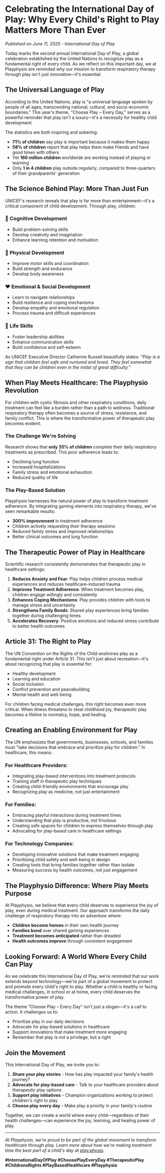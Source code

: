 # Celebrating the International Day of Play: Why Every Child's Right to Play Matters More Than Ever

*Published on June 11, 2025 - International Day of Play*

Today marks the second annual International Day of Play, a global celebration established by the United Nations to recognize play as a fundamental right of every child. As we reflect on this important day, we at Playphysio are reminded why our mission to transform respiratory therapy through play isn't just innovative—it's essential.

## The Universal Language of Play

According to the United Nations, play is "a universal language spoken by people of all ages, transcending national, cultural, and socio-economic boundaries." This year's theme, "Choose Play – Every Day," serves as a powerful reminder that play isn't a luxury—it's a necessity for healthy child development.

The statistics are both inspiring and sobering:
- **71% of children** say play is important because it makes them happy
- **58% of children** report that play helps them make friends and have good times with others
- Yet **160 million children** worldwide are working instead of playing or learning
- Only **1 in 4 children** play outside regularly, compared to three-quarters of their grandparents' generation

## The Science Behind Play: More Than Just Fun

UNICEF's research reveals that play is far more than entertainment—it's a critical component of child development. Through play, children:

### 🧠 **Cognitive Development**
- Build problem-solving skills
- Develop creativity and imagination
- Enhance learning retention and motivation

### 💪 **Physical Development**
- Improve motor skills and coordination
- Build strength and endurance
- Develop body awareness

### ❤️ **Emotional & Social Development**
- Learn to navigate relationships
- Build resilience and coping mechanisms
- Develop empathy and emotional regulation
- Process trauma and difficult experiences

### 🎯 **Life Skills**
- Foster leadership abilities
- Enhance communication skills
- Build confidence and self-esteem

As UNICEF Executive Director Catherine Russell beautifully states: *"Play is a sign that children feel safe and nurtured and loved. They feel somewhat that they can be children even in the midst of great difficulty."*

## When Play Meets Healthcare: The Playphysio Revolution

For children with cystic fibrosis and other respiratory conditions, daily treatment can feel like a burden rather than a path to wellness. Traditional respiratory therapy often becomes a source of stress, resistance, and family conflict. This is where the transformative power of therapeutic play becomes evident.

### The Challenge We're Solving

Research shows that **only 35% of children** complete their daily respiratory treatments as prescribed. This poor adherence leads to:
- Declining lung function
- Increased hospitalizations
- Family stress and emotional exhaustion
- Reduced quality of life

### The Play-Based Solution

Playphysio harnesses the natural power of play to transform treatment adherence. By integrating gaming elements into respiratory therapy, we've seen remarkable results:

- **300% improvement** in treatment adherence
- Children actively requesting their therapy sessions
- Reduced family stress and improved relationships
- Better clinical outcomes and lung function

## The Therapeutic Power of Play in Healthcare

Scientific research consistently demonstrates that therapeutic play in healthcare settings:

1. **Reduces Anxiety and Fear**: Play helps children process medical experiences and reduces healthcare-induced trauma
2. **Improves Treatment Adherence**: When treatment becomes play, children engage willingly and consistently
3. **Enhances Coping Mechanisms**: Play provides children with tools to manage stress and uncertainty
4. **Strengthens Family Bonds**: Shared play experiences bring families together during challenging times
5. **Accelerates Recovery**: Positive emotions and reduced stress contribute to better health outcomes

## Article 31: The Right to Play

The UN Convention on the Rights of the Child enshrines play as a fundamental right under Article 31. This isn't just about recreation—it's about recognizing that play is essential for:
- Healthy development
- Learning and education
- Social inclusion
- Conflict prevention and peacebuilding
- Mental health and well-being

For children facing medical challenges, this right becomes even more critical. When illness threatens to steal childhood joy, therapeutic play becomes a lifeline to normalcy, hope, and healing.

## Creating an Enabling Environment for Play

The UN emphasizes that governments, businesses, schools, and families must "take decisions that embrace and prioritize play for children." In healthcare, this means:

### For Healthcare Providers:
- Integrating play-based interventions into treatment protocols
- Training staff in therapeutic play techniques
- Creating child-friendly environments that encourage play
- Recognizing play as medicine, not just entertainment

### For Families:
- Embracing playful interactions during treatment times
- Understanding that play is productive, not frivolous
- Creating safe spaces for children to express themselves through play
- Advocating for play-based care in healthcare settings

### For Technology Companies:
- Developing innovative solutions that make treatment engaging
- Prioritizing child safety and well-being in design
- Creating tools that bring families together rather than isolate
- Measuring success by health outcomes, not just engagement

## The Playphysio Difference: Where Play Meets Purpose

At Playphysio, we believe that every child deserves to experience the joy of play, even during medical treatment. Our approach transforms the daily challenge of respiratory therapy into an adventure where:

- **Children become heroes** in their own health journey
- **Families bond** over shared gaming experiences
- **Treatment becomes anticipated** rather than dreaded
- **Health outcomes improve** through consistent engagement

## Looking Forward: A World Where Every Child Can Play

As we celebrate this International Day of Play, we're reminded that our work extends beyond technology—we're part of a global movement to protect and promote every child's right to play. Whether a child is healthy or facing medical challenges, in school or at home, every child deserves the transformative power of play.

The theme "Choose Play – Every Day" isn't just a slogan—it's a call to action. It challenges us to:
- Prioritize play in our daily decisions
- Advocate for play-based solutions in healthcare
- Support innovations that make treatment more engaging
- Remember that play is not a privilege, but a right

## Join the Movement

This International Day of Play, we invite you to:

1. **Share your play stories** - How has play impacted your family's health journey?
2. **Advocate for play-based care** - Talk to your healthcare providers about therapeutic play options
3. **Support play initiatives** - Champion organizations working to protect children's right to play
4. **Choose play every day** - Make play a priority in your family's routine

Together, we can create a world where every child—regardless of their health challenges—can experience the joy, learning, and healing power of play.

---

*At Playphysio, we're proud to be part of the global movement to transform healthcare through play. Learn more about how we're making treatment time the best part of a child's day at [play.physio](https://play.physio).*

**#InternationalDayOfPlay #ChoosePlayEveryDay #TherapeuticPlay #ChildrensRights #PlayBasedHealthcare #Playphysio**
